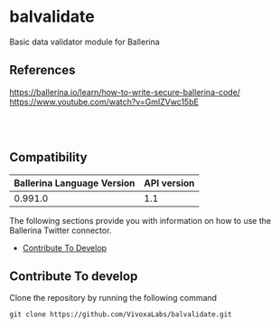 # balvalidate
Basic data validator module for Ballerina 

## References
https://ballerina.io/learn/how-to-write-secure-ballerina-code/
https://www.youtube.com/watch?v=GmIZVwc15bE

<br><br>

## Compatibility
| Ballerina Language Version |  API version  |
| -------------------------- | -------------------- |
| 0.991.0                    | 1.1                  |


The following sections provide you with information on how to use the Ballerina Twitter connector.

- [Contribute To Develop](#contribute-to-develop)

## Contribute To develop

Clone the repository by running the following command 
```shell
git clone https://github.com/VivoxaLabs/balvalidate.git
```

